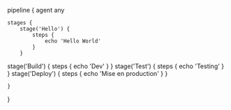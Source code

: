 
pipeline {
    agent any

    stages {
        stage('Hello') {
            steps {
                echo 'Hello World'
            }
        }
stage('Build') {
            steps {
                echo 'Dev'
            }
        }
stage('Test') {
            steps {
                echo 'Testing'
            }
        }
stage('Deploy') {
            steps {
                echo 'Mise en production'
            }
        }

    }

}
